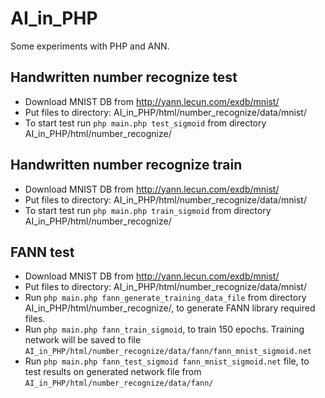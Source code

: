 # AI_in_PHP
Some experiments with PHP and ANN.

## Handwritten number recognize test
- Download MNIST DB from http://yann.lecun.com/exdb/mnist/
- Put files to directory: AI_in_PHP/html/number_recognize/data/mnist/
- To start test run ```php main.php test_sigmoid``` from directory AI_in_PHP/html/number_recognize/

## Handwritten number recognize train
- Download MNIST DB from http://yann.lecun.com/exdb/mnist/
- Put files to directory: AI_in_PHP/html/number_recognize/data/mnist/
- To start test run ```php main.php train_sigmoid``` from directory AI_in_PHP/html/number_recognize/

## FANN test
- Download MNIST DB from http://yann.lecun.com/exdb/mnist/
- Put files to directory: AI_in_PHP/html/number_recognize/data/mnist/
- Run ```php main.php fann_generate_training_data_file``` from directory AI_in_PHP/html/number_recognize/, to generate FANN library required files.
- Run ```php main.php fann_train_sigmoid```, to train 150 epochs. Training network will be saved to file ```AI_in_PHP/html/number_recognize/data/fann/fann_mnist_sigmoid.net```
- Run ```php main.php fann_test_sigmoid fann_mnist_sigmoid.net``` file, to test results on generated network file from ```AI_in_PHP/html/number_recognize/data/fann/```
